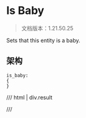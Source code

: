 # Is Baby

> 文档版本：1.21.50.25

Sets that this entity is a baby.

## 架构

```mcschema
is_baby:
{
}

```

/// html | div.result

///

